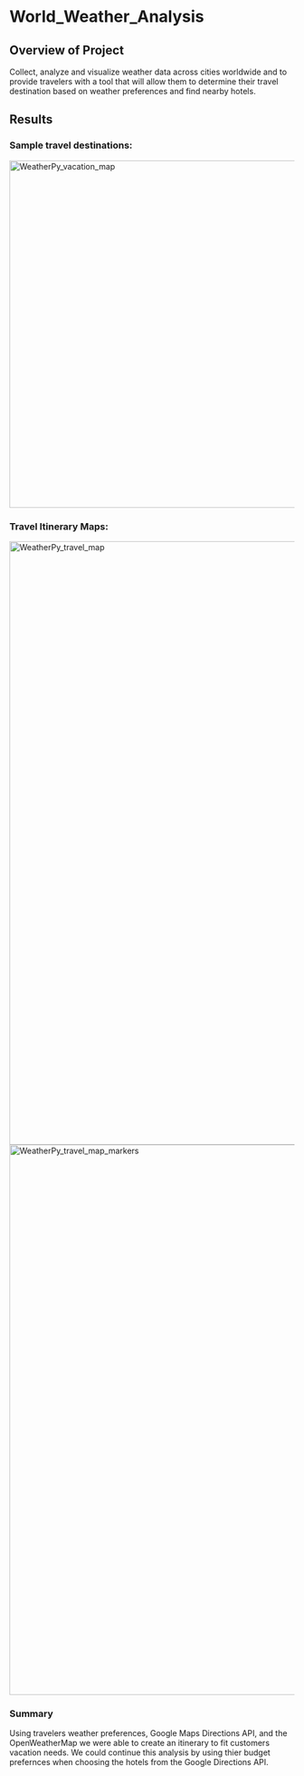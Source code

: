 # World_Weather_Analysis
## Overview of Project
Collect, analyze and visualize weather data across cities worldwide and to provide travelers with a tool that will allow them to determine their travel destination based on weather preferences and find nearby hotels.

## Results
### Sample travel destinations:

<img width="613" alt="WeatherPy_vacation_map" src="https://user-images.githubusercontent.com/95730183/152901650-3666571b-9b0e-45ba-b7bb-774338a7815f.png">

### Travel Itinerary Maps:

<img width="1065" alt="WeatherPy_travel_map" src="https://user-images.githubusercontent.com/95730183/152901973-ee0672c7-ee9a-4d0e-bbc1-8c4bc28b539d.png">


<img width="971" alt="WeatherPy_travel_map_markers" src="https://user-images.githubusercontent.com/95730183/152901988-6c278251-50af-4e51-b515-e37a9113bcbe.png">

### Summary
Using travelers weather preferences, Google Maps Directions API, and the OpenWeatherMap we were able to create an itinerary to fit customers vacation needs.  We could continue this analysis by using thier budget prefernces when choosing the hotels from the Google Directions API.
